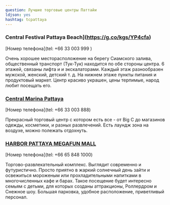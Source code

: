 ```yaml
---
question: Лучшие торговые центры Паттайи
ldjson: yes
hashtag: tcpattaya
---
```


### Central Festival Pattaya Beach](https://g.co/kgs/YP4cfa)
[Номер телефона](tel: +66 33 003 999 )

Очень хорошее месторасположение на берегу Сиамского залива, общественный транспорт (Тук-Тук) находится по обе стороны центра. 6 этажей, связаны лифта и и экскалаторами. Каждый этаж разнообразен мужской, женский, детский  т. д. На нижнем этаже пункты питания и продуктовый маркет. Центр красиво украшен, цены терпимые, народ любит посещать его.

### [Central Marina Pattaya](https://g.co/kgs/FheDZB)
[Номер телефона](tel: +66 33 003 888)

Прекрасный торговый центр с котором есть все - от Big C до магазинов одежды, косметики, и разных развлечений. Есть лаундж зона на воздухе, можно полежать отдохнуть.

### [HARBOR PATTAYA MEGAFUN MALL](https://maps.app.goo.gl/RQD1YsqpwfDVzLuC6)
[Номер телефона](tel: +66 65 848 1000)

Торгово-развлекательный комплекс. Выглядит современно и футуристично. Просто приятно в жаркий солнечный день зайти и освежиться мороженым или прохладительными напитками в многочисленных кафе и барах. Такое посещение будет интересно семьям с детьми, для которых созданы аттракционы, Роллердром и Снежное шоу. Большая парковка, удобное расположение, приветливый персонал.
